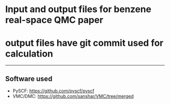 # Input and output files for benzene real-space QMC paper
# output files have git commit used for calculation

---
## Software used
- PySCF: https://github.com/pyscf/pyscf
- VMC/DMC: https://github.com/sanshar/VMC/tree/merged
